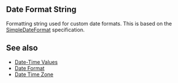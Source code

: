 Date Format String
------------------
Formatting string used for custom date formats. This is based on the [SimpleDateFormat](https://docs.oracle.com/javase/7/docs/api/java/text/SimpleDateFormat.html) specification. 

See also
--------
- [Date-Time Values](../tips/datetimes.md)
- [Date Format](dateformat.md)
- [Date Time Zone](datetimezone.md)